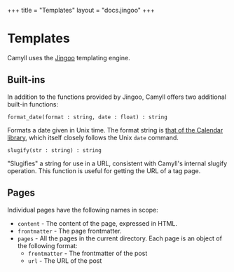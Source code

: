 +++
title = "Templates"
layout = "docs.jingoo"
+++

# Templates

Camyll uses the [Jingoo](
http://tategakibunko.github.io/jingoo/templates/templates.en.html) templating
engine.

## Built-ins

In addition to the functions provided by Jingoo, Camyll offers two additional
built-in functions:

`format_date(format : string, date : float) : string`

Formats a date given in Unix time. The format string is [that of the
Calendar library](
https://github.com/ocaml-community/calendar/blob/a447a88ae3c1e9873e32d2a95d3d3e7c5ed4a7da/src/printer.mli#L34),
which itself closely follows the Unix `date` command.

`slugify(str : string) : string`

"Slugifies" a string for use in a URL, consistent with Camyll's internal slugify
operation. This function is useful for getting the URL of a tag page.

## Pages

Individual pages have the following names in scope:

- `content` - The content of the page, expressed in HTML.
- `frontmatter` - The page frontmatter.
- `pages` - All the pages in the current directory.
  Each page is an object of the following format:
  - `frontmatter` - The frontmatter of the post
  - `url` - The URL of the post

